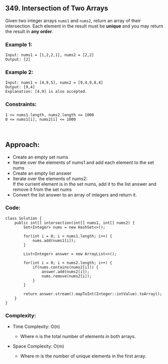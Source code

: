 ## 349. Intersection of Two Arrays  

Given two integer arrays ```nums1``` and ```nums2```, return an array of their intersection. 
Each element in the result must be **unique** and you may return the result in **any order**.  

### Example 1:  
```
Input: nums1 = [1,2,2,1], nums2 = [2,2]
Output: [2]
```  

### Example 2:  
```
Input: nums1 = [4,9,5], nums2 = [9,4,9,8,4]
Output: [9,4]
Explanation: [4,9] is also accepted.
```

### Constraints:  
```
1 <= nums1.length, nums2.length <= 1000
0 <= nums1[i], nums2[i] <= 1000
```  

<br>  

## Approach:  

* Create an empty set nums
* Iterate over the elements of nums1 and add each element to the set nums
* Create an empty list answer
* Iterate over the elements of nums2:  
  If the current element is in the set nums, add it to the list answer and remove  it from the set nums
* Convert the list answer to an array of integers and return it.  


### Code:  
```
class Solution {
    public int[] intersection(int[] nums1, int[] nums2) {
        Set<Integer> nums = new HashSet<>();

        for(int i = 0; i < nums1.length; i++) {
            nums.add(nums1[i]);
        }
        
        List<Integer> answer = new ArrayList<>();

        for(int i = 0; i < nums2.length; i++) {
            if(nums.contains(nums2[i])) {
                answer.add(nums2[i]);
                nums.remove(nums2[i]);
            }
        }

        return answer.stream().mapToInt(Integer::intValue).toArray();
    }
}
```  

### Complexity:  

* Time Complexity: O(n)  
    * Where n is the total number of elements in both arrays.  

* Space Complexity: O(m)  
    * Where m is the number of unique elements in the first array.  

